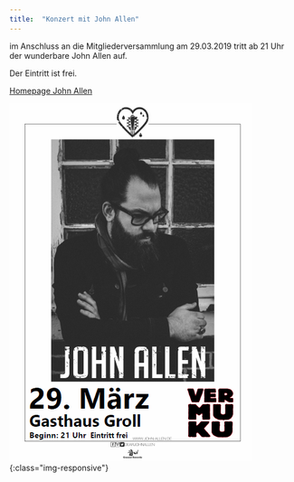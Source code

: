 ```yaml
---
title:  "Konzert mit John Allen"
---
```


im Anschluss an die Mitgliederversammlung am 29.03.2019 tritt ab 21 Uhr der wunderbare John Allen auf.

Der Eintritt ist frei.

[Homepage John Allen](https://www.john-allen.de/)

![Plakat](/assets/misc/2019-03-plakat-john-allen.png){:class="img-responsive"}